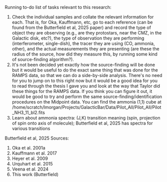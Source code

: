 Running to-do list of tasks relevant to this research:
1. Check the individual samples and collate the relevant information for each. That is, for Oka, Kauffmann, etc, go to each reference (can be found from the Butterfield et al, 2025 paper) and record the type of object they are observing (e.g., are they protostars, near the CMZ, in the Galactic disk, etc?), the type of observation they are performing (interferometer, single-dish), the tracer they are using (CO, ammonia, other), and the actual measurements they are presenting (are these the radius of the source, how did they measure this, by running some kind of source-finding algorithm?).
2. It's not been decided yet exactly how the source-finding will be done but it would be useful to do the exact same thing that was done for the RAMPS data, so that we can do a side-by-side analysis. There's no need for you to jump on to this right now but it would be a good idea for you to read through the thesis I gave you and look at the way that Taylor did these things for the RAMPS data. If you think you can figure it out, it would be good to try and perform the same source-finding/identification procedures on the Midpoint data. You can find the ammonia (1,1) cube at /home/scratch/lmorgan/Projects/GalacticBar/Data/Pilot_All/Pilot_All/Pilot_NH3_11_bl2.fits
3. Learn about ammonia spectra: (J,K) transition meaning (spin, projection of spin onto axis of molecule); Butterfield et al, 2025 has spectra for various transitions



Butterfield et al, 2025 Sources:
1. Oka et al. 2001a
2. Kauffmann et al. 2017
3. Heyer et al. 2009
4. Urquhart et al. 2015
5. Veena et al. 2024
6. This work (Butterfield)